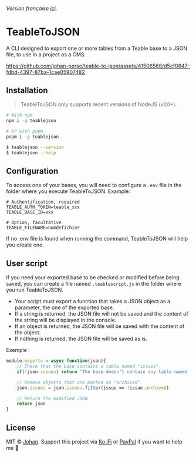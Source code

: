 ###### Version française [ici](https://github.com/johan-perso/teable-to-json/blob/main/README.fr.md).

# TeableToJSON

A CLI designed to export one or more tables from a Teable base to a JSON file, to use in a project as a CMS.

https://github.com/johan-perso/teable-to-json/assets/41506568/d5cf0847-fdbd-4397-87ba-1cae05907482


## Installation

> TeableToJSON only supports recent versions of NodeJS (v20+).

```bash
# With npm
npm i -g teablejson

# Or with pnpm
pnpm i -g teablejson
```

```bash
$ teablejson --version
$ teablejson --help
```


## Configuration

To access one of your bases, you will need to configure a `.env` file in the folder where you execute TeableToJSON. Example:

```env
# Authentification, required
TEABLE_AUTH_TOKEN=teable_xxx
TEABLE_BASE_ID=xxx

# Option, facultative
TEABLE_FILENAME=nomdefichier
```

If no .env file is found when running the command, TeableToJSON will help you create one.


## User script

If you need your exported base to be checked or modified before being saved, you can create a file named `.teablescript.js` in the folder where you run TeableToJSON.

* Your script must export a function that takes a JSON object as a parameter, the one of the exported base.
* If a string is returned, the JSON file will not be saved and the content of the string will be displayed in the console.
* If an object is returned, the JSON file will be saved with the content of the object.
* If nothing is returned, the JSON file will be saved as is.

Exemple :

```js
module.exports = async function(json){
	// Check that the base contains a table named "issues"
	if(!json.issues) return "The base doesn't contain any table named 'issues'"

	// Remove objects that are marked as "archived"
	json.issues = json.issues.filter(issue => !issue.archived)

	// Return the modified JSON
	return json
}
```


## License

MIT © [Johan](https://johanstick.fr). Support this project via [Ko-Fi](https://ko-fi.com/johan_stickman) or [PayPal](https://paypal.me/moipastoii) if you want to help me 💙
